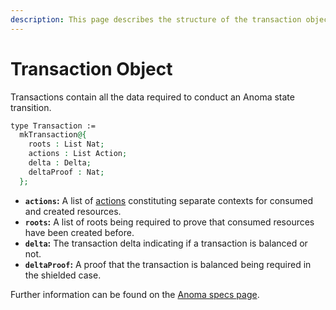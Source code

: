 ```yaml
---
description: This page describes the structure of the transaction object in detail.
---
```


# Transaction Object

Transactions contain all the data required to conduct an Anoma state transition.

```agda
type Transaction :=
  mkTransaction@{
    roots : List Nat;
    actions : List Action;
    delta : Delta;
    deltaProof : Nat;
  };
```

* **`actions`:** A list of [actions](actions.md) constituting separate contexts for consumed and created resources.
* **`roots`:** A list of roots being required to prove that consumed resources have been created before.
* **`delta`:** The transaction delta indicating if a transaction is balanced or not.
* **`deltaProof`:** A proof that the transaction is balanced being required in the shielded case.

Further information can be found on the [Anoma specs page](https://specs.anoma.net/latest/arch/system/state/resource_machine/index.html).
